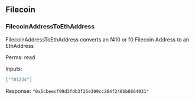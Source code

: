 ## Filecoin

### FilecoinAddressToEthAddress

FilecoinAddressToEthAddress converts an f410 or f0 Filecoin Address to an EthAddress

Perms: read

Inputs:

```json
["f01234"]
```

Response: `"0x5cbeecf99d3fdb3f25e309cc264f240bb0664031"`
